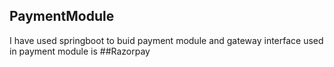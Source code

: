 ## PaymentModule
I have used springboot to buid payment module and gateway interface used in payment module is ##Razorpay
